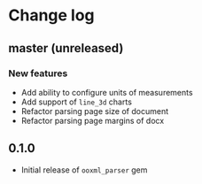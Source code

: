 # Change log

## master (unreleased)
### New features
* Add ability to configure units of measurements
* Add support of `line_3d` charts
* Refactor parsing page size of document
* Refactor parsing page margins of docx

## 0.1.0
* Initial release of `ooxml_parser` gem